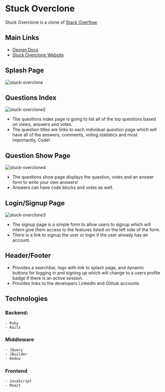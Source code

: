 # Stuck Overclone

Stuck Overclone is a clone of [Stack Overflow](https://stackoverflow.com/)

## Main Links
- [Design Docs](https://github.com/dmurchison/stuck_overclone_app/wiki)
- [Stuck Overclone Website](https://stuckoverclone.herokuapp.com/)

## Splash Page
![stuck-overclone](https://user-images.githubusercontent.com/80483775/190945587-fc1a4654-b8a9-41d1-8be3-a20e1b9dde14.png)

## Questions Index
![stuck-overclone2](https://user-images.githubusercontent.com/80483775/190945715-3cf9b8eb-65a1-4ebd-9791-2710dc26afa4.png)
  - The questions index page is going to list all of the top questions based on views, answers and votes.
  - The question titles are links to each individual question page which will have all of the answers, comments, voting statistics and most importantly, Code!

## Question Show Page
![stuck-overclone4](https://user-images.githubusercontent.com/80483775/190946178-599d686b-3529-4116-a746-f17ad75842b4.png)
  - The questions show page displays the question, votes and an answer form to write your own answers!
  - Answers can have code blocks and votes as well. 

## Login/Signup Page
![stuck-overclone3](https://user-images.githubusercontent.com/80483775/190945854-d54b9ba1-251f-4f70-a297-4b1e88c2d653.png)
  - The signup page is a simple form to allow users to signup which will intern give them access to the features listed on the left side of the form.
  - There is a link to signup the user or login if the user already has an account.

## Header/Footer
  - Provides a searchbar, logo with link to splash page, and dynamic buttons for logging in and signing up which will change to a users profile badge if there is an active session.
  - Provides links to the developers LinkedIn and Github accounts.


## Technologies
  ### Backend:
    - Ruby
    - Rails
  ### Middleware
    - JQuery
    - JBuilder
    - Redux
  ### Frontend
    - JavaScript
    - React



